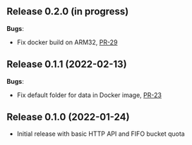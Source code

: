 ## Release 0.2.0 (in progress)

**Bugs**:

* Fix docker build on ARM32, [PR-29](https://github.com/reduct-storage/reduct-storage/pull/29)

## Release 0.1.1 (2022-02-13)

**Bugs**:

* Fix default folder for data in Docker image, [PR-23](https://github.com/reduct-storage/reduct-storage/pull/23)

## Release 0.1.0 (2022-01-24)

* Initial release with basic HTTP API and FIFO bucket quota